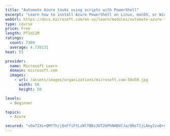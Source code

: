 ```yaml
---
title: "Automate Azure tasks using scripts with PowerShell"
excerpt: "Learn how to install Azure PowerShell on Linux, macOS, or Windows and then connect to Azure and manage your resources."
webUrl: https://docs.microsoft.com/en-us/learn/modules/automate-azure-tasks-with-powershell/
type: course
price: Free
length: PT1H11M
ratings:
  count: 7309
  average: 4.738131
heat: 55

provider:
  name: Microsoft Learn
  domain: microsoft.com
  images:
    - url: /assets/images/organizations/microsoft.com-50x50.jpg
      width: 50
      height: 50

levels:
  - Beginner

topics:
  - Azure

secured: "vOa7IXs+QMY7h/jQoFfiFtLzWlTB8z3UT2UPhNHBVCJa/8NsTIjLAny2zvB+n6r2mURW+Mn3lOWc9Glbk0jIWjagKWylVk1s87eGQFBJLRdJuhzlS+3wySk6Lv2ktOPLBd+FVbmypJQLD5RsmPQmk8DRYbpaz2H18CNHheg5chd6hI4/ISIOVrStbJ5SS7o38o1pgR10VjULo8dRssBvQ6U8FLsKeWZtzaO7lRHGqbKwVl5zlUfRuXRynv/yK8KbHitZgO5VIpFINmMlra7fRuHtpd5+CzZ6tNEtaOi7TVu4UfQrm3fBIqxwZGCrmQiG4NL+i4mvSqtpyrJW1ZWaomWsQNF+Rnpo/coeOv49ZHvztY//QkB4VDuNyCWm55ihL+6KltnGOLIZuKWH2Y0a51vK7wXXDH65ly2oHwOROuo=;lZX8eQmTTweWbGBiPLoP8g=="
---
```


